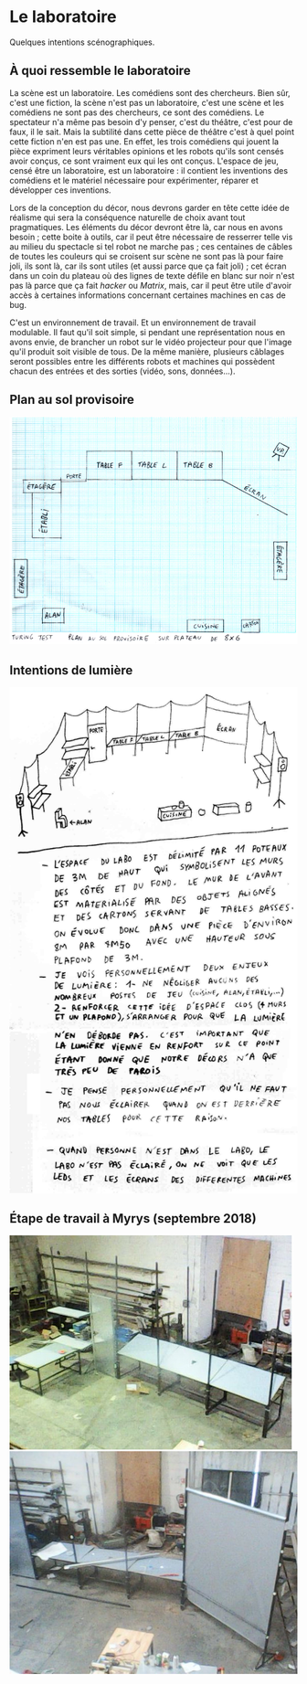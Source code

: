 Le laboratoire
==============

Quelques intentions scénographiques.

À quoi ressemble le laboratoire
-------------------------------

La scène est un laboratoire. Les comédiens sont des chercheurs. Bien sûr, c'est une fiction, la scène n'est pas un laboratoire, c'est une scène et les comédiens ne sont pas des chercheurs, ce sont des comédiens. Le spectateur n'a même pas besoin d'y penser, c'est du théâtre, c'est pour de faux, il le sait. Mais la subtilité dans cette pièce de théâtre c'est à quel point cette fiction n'en est pas une. En effet, les trois comédiens qui jouent la pièce expriment leurs véritables opinions et les robots qu'ils sont censés avoir conçus, ce sont vraiment eux qui les ont conçus. L'espace de jeu, censé être un laboratoire, est un laboratoire : il contient les inventions des comédiens et le matériel nécessaire pour expérimenter, réparer et développer ces inventions.

Lors de la conception du décor, nous devrons garder en tête cette idée de réalisme qui sera la conséquence naturelle de choix avant tout pragmatiques. Les éléments du décor devront être là, car nous en avons besoin ; cette boite à outils, car il peut être nécessaire de resserrer telle vis au milieu du spectacle si tel robot ne marche pas ; ces centaines de câbles de toutes les couleurs qui se croisent sur scène ne sont pas là pour faire joli, ils sont là, car ils sont utiles (et aussi parce que ça fait joli) ; cet écran dans un coin du plateau où des lignes de texte défile en blanc sur noir n'est pas là parce que ça fait *hacker* ou *Matrix*, mais, car il peut être utile d'avoir accès à certaines informations concernant certaines machines en cas de bug.

C'est un environnement de travail. Et un environnement de travail modulable. Il faut qu'il soit simple, si pendant une représentation nous en avons envie, de brancher un robot sur le vidéo projecteur pour que l'image qu'il produit soit visible de tous. De la même manière, plusieurs câblages seront possibles entre les différents robots et machines qui possèdent chacun des entrées et des sorties (vidéo, sons, données...).

Plan au sol provisoire
----------------------

![](../../ressources/planausol.png)


Intentions de lumière
---------------------

![](../../ressources/intentionslumiere.png)


Étape de travail à Myrys (septembre 2018)
------------------------------------------

![](../../ressources/photodecorsmyrys1.jpg)
![](../../ressources/photodecorsmyrys2.jpg)
